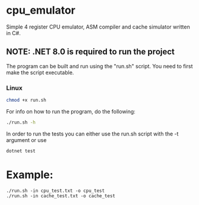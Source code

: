 # cpu_emulator
Simple 4 register CPU emulator, ASM compiler and cache simulator written in C#.

## NOTE: .NET 8.0 is required to run the project

The program can be built and run using the "run.sh" script.
You need to first make the script executable.
### Linux
```bash
chmod +x run.sh

```
For info on how to run the program, do the following:
```bash
./run.sh -h

```

In order to run the tests you can either use the run.sh script with the -t argument or use 
```bash
dotnet test

```

# Example:
```
./run.sh -in cpu_test.txt -o cpu_test
./run.sh -in cache_test.txt -o cache_test
```
